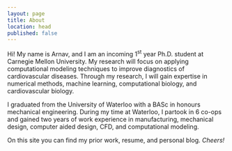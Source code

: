 ```yaml
---
layout: page
title: About
location: head
published: false
---
```

Hi! My name is Arnav, and I am an incoming 1<sup>st</sup> year Ph.D. student at Carnegie Mellon University. My research will focus on applying computational modeling techniques to improve diagnostics of cardiovascular diseases. Through my research, I will gain expertise in numerical methods, machine learning, computational biology, and cardiovascular biology.

I graduated from the University of Waterloo with a BASc in honours mechanical engineering. During my time at Waterloo, I partook in 6 co-ops and gained two years of work experience in  manufacturing, mechanical design, computer aided design, CFD, and computational modeling.

On this site you can find my prior work, resume, and personal blog. _Cheers!_
